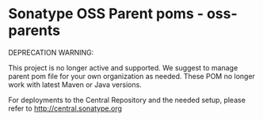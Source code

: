 # Sonatype OSS Parent poms - oss-parents

DEPRECATION WARNING:

This project is no longer active and supported. We suggest to manage parent pom file for your own organization as needed. These POM no longer work with latest Maven or Java versions.

For deployments to the Central Repository and the needed setup, please refer to http://central.sonatype.org
